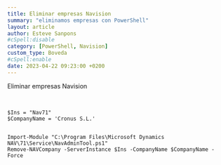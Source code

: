 ```yaml
---
title: Eliminar empresas Navision
summary: "eliminamos empresas con PowerShell"
layout: article
author: Esteve Sanpons
#cSpell:disable
category: [PowerShell, Navision]
custom_type: Boveda
#cSpell:enable
date: 2023-04-22 09:23:00 +0200
---
```


Eliminar empresas Navision

<br>

```
$Ins = "Nav71"
$CompanyName = 'Cronus S.L.'


Import-Module "C:\Program Files\Microsoft Dynamics NAV\71\Service\NavAdminTool.ps1"
Remove-NAVCompany -ServerInstance $Ins -CompanyName $CompanyName -Force

```
